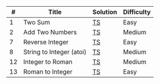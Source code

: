 | #   | Title                    | Solution                                                    | Difficulty |
| --- | ------------------------ | ----------------------------------------------------------- | ---------- |
| 1   | Two Sum                  | [TS](./src/easy/two-sum/two-sum.ts)                         | Easy       |
| 2   | Add Two Numbers          | [TS](./src/medium/add-two-numbers/add-two-numbers.ts)       | Medium     |
| 7   | Reverse Integer          | [TS](./src/easy/reverse-integer/reverse-integer.ts)         | Easy       |
| 8   | String to Integer (atoi) | [TS](./src/medium/string-to-integer/string-to-integer.ts)   | Medium     |
| 12  | Integer to Roman         | [TS](./src/medium/integer-to-roman/integer-to-roman.ts)     | Medium     |
| 13  | Roman to Integer         | [TS](./src/easy/roman-to-integer/roman-to-integer.ts)       | Easy       |
